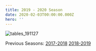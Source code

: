 ```yaml
---
title: 2019 - 2020 Season
date: 2020-02-03T00:00:00.000Z
hero: ''
---
```

![](/images/uploads/tables_200228.jpg "tables_191127")

Previous Seasons: [2017-2018](/tables/season-2017-2018) [2018-2019](/tables/season-2018-2019)

